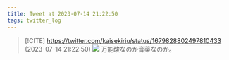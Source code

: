 ```yaml
---
title: Tweet at 2023-07-14 21:22:50
tags: twitter_log
---
```


> [!CITE] https://twitter.com/kaisekiriu/status/1679828802497810433 (2023-07-14 21:22:50)
> ![](https://twitter.com/kaisekiriu/status/1679828802497810433)
> 万能酸なのか膏薬なのか。
